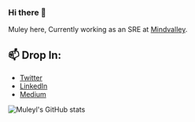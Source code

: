 ### Hi there 👋


Muley here, Currently working as an SRE at [Mindvalley](https://wwww.mindvalley.com). 

## 📫 Drop In: 
- [Twitter](https://twitter.com/muleyl)
- [LinkedIn](https://www.linkedin.com/in/muleyl)
- [Medium](https://blog.mulail.com)

![Muleyl's GitHub stats](https://github-readme-stats.vercel.app/api?username=leylmordor&count_private=true&show_icons=true&theme=github_dark)
